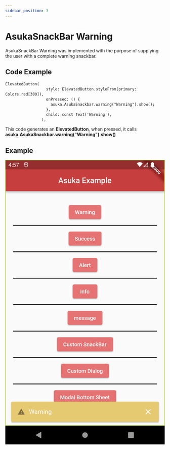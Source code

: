 ```yaml
---
sidebar_position: 3
---
```


# AsukaSnackBar Warning

AsukaSnackBar Warning was implemented with the purpose of supplying the user with a complete warning snackbar.

## Code Example

```
ElevatedButton(
                  style: ElevatedButton.styleFrom(primary: Colors.red[300]),
                  onPressed: () {
                    asuka.AsukaSnackbar.warning("Warning").show();
                  },
                  child: const Text('Warning'),
                ),
```

This code generates an **ElevatedButton**, when pressed, it calls **asuka.AsukaSnackbar.warning("Warning").show()**

## Example

![warning](.\assets\img\warning.png)

